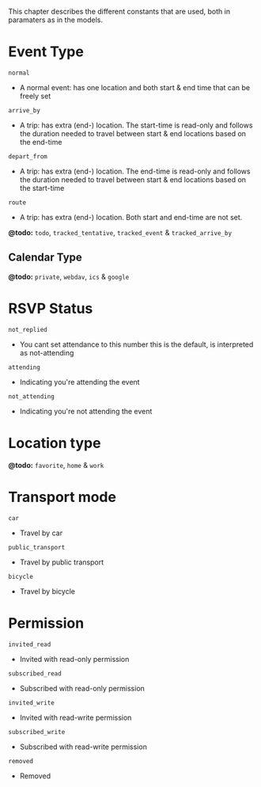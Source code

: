 This chapter describes the different constants that are used, both in paramaters as in the models.

# Event Type

``normal``

* A normal event: has one location and both start & end time that can be freely set

``arrive_by``

* A trip: has extra (end-) location. The start-time is read-only and follows the duration needed to travel between start & end locations based on the end-time

``depart_from``

* A trip: has extra (end-) location. The end-time is read-only and follows the duration needed to travel between start & end locations based on the start-time

``route``

* A trip: has extra (end-) location. Both start and end-time are not set.

**@todo:** ``todo``, ``tracked_tentative``, ``tracked_event`` & ``tracked_arrive_by``


## Calendar Type

**@todo:** ``private``, ``webdav``, ``ics`` & ``google``

# RSVP Status

``not_replied``

* You cant set attendance to this number this is the default, is interpreted as not-attending

``attending``

* Indicating you're attending the event

``not_attending``

* Indicating you're not attending the event

# Location type

**@todo:** ``favorite``, ``home`` & ``work``

# Transport mode

``car``

* Travel by car

``public_transport``

* Travel by public transport

``bicycle``

* Travel by bicycle

# Permission

``invited_read``

* Invited with read-only permission

``subscribed_read``

* Subscribed with read-only permission

``invited_write`` 

* Invited with read-write permission

``subscribed_write``

* Subscribed with read-write permission

``removed``

* Removed